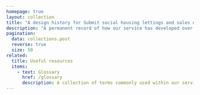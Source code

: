 ```yaml
---
homepage: true
layout: collection
title: "A design history for Submit social housing lettings and sales data (CORE)"
description: "A permanent record of how our service has developed over time."
pagination:
  data: collections.post
  reverse: true
  size: 50
related:
  title: Useful resources
  items:
    - text: Glossary
      href: /glossary
      description: A collection of terms commonly used within our service.
---
```

